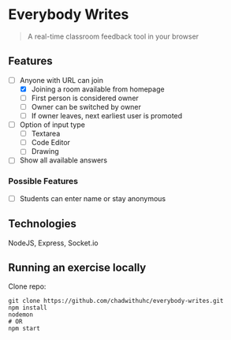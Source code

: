 # Everybody Writes

> A real-time classroom feedback tool in your browser

## Features

- [ ] Anyone with URL can join
  - [x] Joining a room available from homepage
  - [ ] First person is considered owner
  - [ ] Owner can be switched by owner
  - [ ] If owner leaves, next earliest user is promoted
- [ ] Option of input type
  - [ ] Textarea
  - [ ] Code Editor
  - [ ] Drawing
- [ ] Show all available answers

### Possible Features

- [ ] Students can enter name or stay anonymous


## Technologies

NodeJS, Express, Socket.io


## Running an exercise locally

Clone repo:  
```
git clone https://github.com/chadwithuhc/everybody-writes.git
npm install
nodemon
# OR
npm start
```
